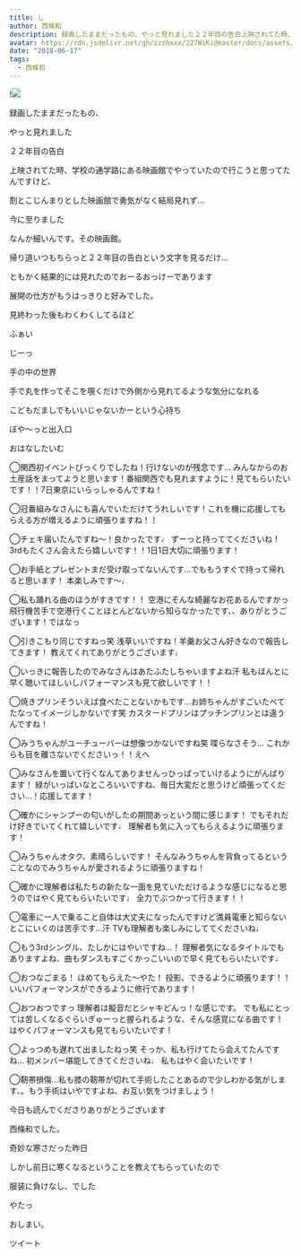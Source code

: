 ```yaml
---
title: し
author: 西條和
description: 録画したままだったもの、やっと見れました２２年目の告白上映されてた時、学校の通学路にある映画館でやって...
avatar: https://cdn.jsdelivr.net/gh/zzzhxxx/227WiKi@master/docs/assets/photo/avatar/nagomi.jpg
date: "2018-06-17"
tags:
  - 西條和
---
```


!![](https://cdn.jsdelivr.net/gh/zzzhxxx/227WiKi-image@master/blog-image/nagomi-2018-06-17_1.jpg)















録画したままだったもの、







やっと見れました












２２年目の告白












上映されてた時、学校の通学路にある映画館でやっていたので行こうと思ってたんですけど、




割とこじんまりとした映画館で勇気がなく結局見れず…







今に至りました








なんか細いんです。その映画館。
















帰り道いつもちらっと２２年目の告白という文字を見るだけ…









ともかく結果的には見れたのでおーるおっけーであります











展開の仕方がもうはっきりと好みでした。










見終わった後もわくわくしてるほど














ふぁい













じーっ









手の中の世界














手で丸を作ってそこを覗くだけで外側から見れてるような気分になれる











こどもだましでもいいじゃないかーという心持ち









ぼや〜っと出入口









おはなしたいむ




◯関西初イベントびっくりでしたね！行けないのが残念です…
みんなからのお土産話をまってようと思います！番組関西でも見れますように！見てもらいたいです！！7日東京にいらっしゃるんですね！







◯冠番組みなさんにも喜んでいただけてうれしいです！これを機に応援してもらえる方が増えるように頑張りますね！！





◯チェキ届いたんですね〜！良かったです♩
ずーっと持っててくださいね！
3rdもたくさん会えたら嬉しいです！！1日1日大切に頑張ります！







◯お手紙とプレゼントまだ受け取ってないんです…でももうすぐで持って帰れると思います！
本楽しみです〜♩







◯私も踊れる曲のほうがすきです！！
空港にそんな綺麗なお花あるんですかっ飛行機苦手で空港行くことほとんどないから知らなかったです、、ありがとうございます！ではなっ






◯引きこもり同じですねっ笑
浅草いいですね！羊羹お父さん好きなので報告してきます！
教えてくれてありがとうございます♩





◯いっきに報告したのでみなさんはあたふたしちゃいますよね汗
私もほんとに早く聴いてほしいしパフォーマンスも見て欲しいです！！





◯焼きプリンそういえば食べたことないかもです…お姉ちゃんがすごいたべてたなってイメージしかないです笑
カスタードプリンはプッチンプリンとは違うんですね！






◯みうちゃんがユーチューバーは想像つかないですね笑
喋らなさそう…
これからも目を離さないでくださいっ！！えへ






◯みなさんを置いて行くなんてありませんっひっぱっていけるようにがんばります！
緑がいっぱいなところいいですね、毎日大変だと思うけど頑張ってください…！応援してます！





◯確かにシャンプーの匂いがしたの期間あっという間に感じます！
でもそれだけ好きでいてくれて嬉しいです♩
理解者も気に入ってもらえるように頑張ります！







◯みうちゃんオタク、素晴らしいです！
そんなみうちゃんを背負ってるということなのでみうちゃんが愛されるように頑張りますね！







◯確かに理解者は私たちの新たな一面を見ていただけるような感じになると思うのではやく見てもらいたいです♩
全力でぶつかって行きます！！






◯電車に一人で乗ること自体は大丈夫になったんですけど満員電車と知らないとこにいくのは苦手です…汗
TVも理解者も楽しみにしててくださいね♩








◯もう3rdシングル、たしかにはやいですね…！
理解者気になるタイトルでもありますよね、曲もダンスもすごくかっこいいので早く見てもらいたいです♩






◯おつなごまる！
ほめてもらえた〜やた！
投影、できるように頑張ります！！いいパフォーマンスができるように修行であります！








◯おつおつですっ
理解者は擬音だとシャキどんっ！な感じです。
でも私にとっては苦しくなるぐらいぎゅーっと握られるような、そんな感覚になる曲です！
はやくパフォーマンスも見てもらいたいです！







◯よっつめも遅れて出ましたねっ笑
そっか、私も行けてたら会えてたんですね…
初メンバー堪能してきてくださいね♩
私もはやく会いたいです！







◯靭帯損傷…私も膝の靭帯が切れて手術したことあるので少しわかる気がします、。もう手術はいやですよね、お互い気をつけましょう！









今日も読んでくださりありがとうございます












西條和でした。









奇妙な寒さだった昨日








しかし前日に寒くなるということを教えてもらっていたので







服装に負けなし、でした






やたっ







おしまい。


ツイート



